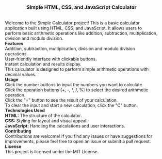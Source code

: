 <center><h3><b>Simple HTML, CSS, and JavaScript Calculator</h3></center></b></br>
              Welcome to the Simple Calculator project! This is a basic calculator application built using HTML, CSS, and JavaScript. It allows users to perform basic arithmetic operations like addition, subtraction, multiplication, division and modulo division.</br>
<b>Features</b></br>
Addition, subtraction, multiplication, division and modulo division operations.</br>
User-friendly interface with clickable buttons.</br>
Instant calculation and results display.</br>
This calculator is designed to perform simple arithmetic operations with decimal values.</br>
<b>Usage</b></br>
Click the number buttons to input the numbers you want to calculate.</br>
Click the operation buttons (+, -, *, /, %) to select the desired arithmetic operation.</br>
Click the "=" button to see the result of your calculation.</br>
To clear the input and start a new calculation, click the "C" button.</br>
<b>Technologies Used</b></br>
<b>HTML:</b> The structure of the calculator.</br>
<b>CSS:</b> Styling for layout and visual appeal.</br>
<b>JavaScript:</b> Handling the calculations and user interactions.</br>
<b>Contributing</b></br>
Contributions are welcome! If you find any issues or have suggestions for improvements, please feel free to open an issue or submit a pull request.</br>
<b>License</b></br>
This project is licensed under the MIT License.
